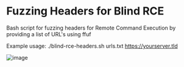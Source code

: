 # Fuzzing Headers for Blind RCE

Bash script for fuzzing headers for Remote Command Execution by providing a list of URL's using ffuf

Example usage: ./blind-rce-headers.sh urls.txt https://yourserver.tld

![image](https://user-images.githubusercontent.com/80685782/178122808-79d757ae-da7f-402d-b798-62295bd1cb8a.png)
